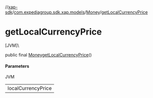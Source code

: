 //[xap-sdk](../../../index.md)/[com.expediagroup.sdk.xap.models](../index.md)/[Money](index.md)/[getLocalCurrencyPrice](get-local-currency-price.md)

# getLocalCurrencyPrice

[JVM]\

public final [Money](index.md)[getLocalCurrencyPrice](get-local-currency-price.md)()

#### Parameters

JVM

| |
|---|
| localCurrencyPrice |
